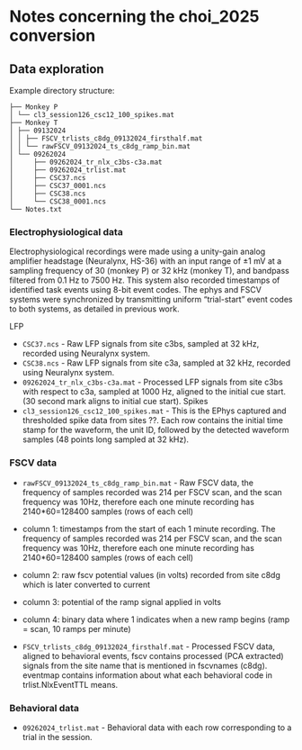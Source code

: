 # Notes concerning the choi_2025 conversion

## Data exploration

Example directory structure:

```
├── Monkey P
│ └── cl3_session126_csc12_100_spikes.mat
├── Monkey T
│ ├── 09132024
│ │ ├── FSCV_trlists_c8dg_09132024_firsthalf.mat
│ │ └── rawFSCV_09132024_ts_c8dg_ramp_bin.mat
│ └── 09262024
│     ├── 09262024_tr_nlx_c3bs-c3a.mat
│     ├── 09262024_trlist.mat
│     ├── CSC37.ncs
│     ├── CSC37_0001.ncs
│     ├── CSC38.ncs
│     └── CSC38_0001.ncs
└── Notes.txt
```

### Electrophysiological data

Electrophysiological recordings were made using a unity-gain analog amplifier headstage (Neuralynx, HS-36) with an
input range of ±1 mV at a sampling frequency of 30 (monkey P) or 32 kHz (monkey T), and bandpass filtered from 0.1 Hz
to 7500 Hz. This system also recorded timestamps of identified task events using 8-bit event codes. The ephys and FSCV
systems were synchronized by transmitting uniform “trial-start” event codes to both systems, as detailed in previous work.

LFP
- `CSC37.ncs` - Raw LFP signals from site c3bs, sampled at 32 kHz, recorded using Neuralynx system.
- `CSC38.ncs` - Raw LFP signals from site c3a, sampled at 32 kHz, recorded using Neuralynx system.
- `09262024_tr_nlx_c3bs-c3a.mat` - Processed LFP signals from site c3bs with respect to c3a, sampled at 1000 Hz, aligned to the initial cue start. (30 second mark aligns to initial cue start).
Spikes
- `cl3_session126_csc12_100_spikes.mat` - This is the EPhys captured and thresholded spike data from sites ??. Each row contains the initial time stamp for the waveform, the unit ID, followed by the detected waveform samples (48 points long sampled at 32 kHz).

### FSCV data

- `rawFSCV_09132024_ts_c8dg_ramp_bin.mat` - Raw FSCV data, the frequency of samples recorded was 214 per FSCV scan, and the scan frequency was 10Hz, therefore each one minute recording has 2140*60=128400 samples (rows of each cell)
- column 1: timestamps from the start of each 1 minute recording. The frequency of samples recorded was 214 per FSCV scan, and the scan frequency was 10Hz, therefore each one minute recording has 2140*60=128400 samples (rows of each cell)
- column 2: raw fscv potential values (in volts) recorded from site c8dg which is later converted to current
- column 3: potential of the ramp signal applied in volts
- column 4: binary data where 1 indicates when a new ramp begins (ramp = scan, 10 ramps per minute)

- `FSCV_trlists_c8dg_09132024_firsthalf.mat` - Processed FSCV data, aligned to behavioral events, fscv contains processed (PCA extracted) signals from the site name that is mentioned in fscvnames (c8dg). eventmap contains information about what each behavioral code in trlist.NlxEventTTL means.

### Behavioral data
- `09262024_trlist.mat` - Behavioral data with each row corresponding to a trial in the session.
